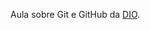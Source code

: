 Aula sobre Git e GitHub da [DIO](https://web.digitalinnovation.one/course/introducao-ao-github-e-comandos-para-trabalhar-em-equipe/learning/6407ce79-a7c1-4305-8be2-94082edc2049/).